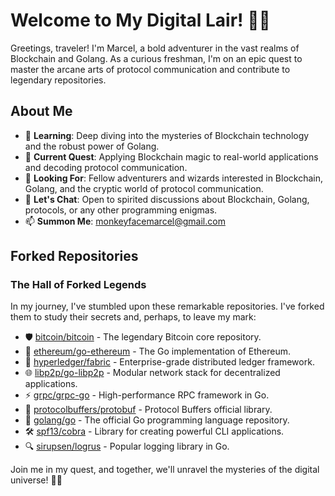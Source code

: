 # Welcome to My Digital Lair! 🦄🚀

Greetings, traveler! I'm Marcel, a bold adventurer in the vast realms of Blockchain and Golang. As a curious freshman, I'm on an epic quest to master the arcane arts of protocol communication and contribute to legendary repositories.

## About Me
- 🌱 **Learning**: Deep diving into the mysteries of Blockchain technology and the robust power of Golang.
- 🔭 **Current Quest**: Applying Blockchain magic to real-world applications and decoding protocol communication.
- 👯 **Looking For**: Fellow adventurers and wizards interested in Blockchain, Golang, and the cryptic world of protocol communication.
- 💬 **Let's Chat**: Open to spirited discussions about Blockchain, Golang, protocols, or any other programming enigmas.
- 📫 **Summon Me**: monkeyfacemarcel@gmail.com

## Forked Repositories

### The Hall of Forked Legends

In my journey, I've stumbled upon these remarkable repositories. I've forked them to study their secrets and, perhaps, to leave my mark:

- 🛡️ [bitcoin/bitcoin](https://github.com/bitcoin/bitcoin) - The legendary Bitcoin core repository.
- 🔮 [ethereum/go-ethereum](https://github.com/ethereum/go-ethereum) - The Go implementation of Ethereum.
- 🧙 [hyperledger/fabric](https://github.com/hyperledger/fabric) - Enterprise-grade distributed ledger framework.
- 🌐 [libp2p/go-libp2p](https://github.com/libp2p/go-libp2p) - Modular network stack for decentralized applications.
- ⚡ [grpc/grpc-go](https://github.com/grpc/grpc-go) - High-performance RPC framework in Go.
- 📜 [protocolbuffers/protobuf](https://github.com/protocolbuffers/protobuf) - Protocol Buffers official library.
- 🏹 [golang/go](https://github.com/golang/go) - The official Go programming language repository.
- 🛠️ [spf13/cobra](https://github.com/spf13/cobra) - Library for creating powerful CLI applications.
- 🔍 [sirupsen/logrus](https://github.com/sirupsen/logrus) - Popular logging library in Go.


Join me in my quest, and together, we'll unravel the mysteries of the digital universe! 🌌✨
